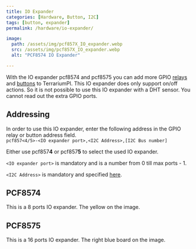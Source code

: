 ```yaml
---
title: IO Expander
categories: [Hardware, Button, I2C]
tags: [button, expander]
permalink: /hardware/io-expander/

image:
  path: /assets/img/pcf857X_IO_expander.webp
  src: /assets/img/pcf857X_IO_expander.webp
  alt: "PCF8574 IO Expander"

---
```


With the IO expander pcf8574 and pcf8575 you can add more GPIO [relays](/TerrariumPI/hardware/#relays) and [buttons](/TerrariumPI/hardware/#buttons) to TerrariumPI. This IO expander does only support on/off actions. So it is not possible to use this IO expander with a DHT sensor. You cannot read out the extra GPIO ports.

## Addressing

In order to use this IO expander, enter the following address in the GPIO relay or button address field.\
`pcf857<4/5>-<IO expander port>,<I2C Address>,[I2C Bus number]`

Either use pcf857**4** or pcf857**5** to select the used IO expander.

`<IO expander port>` is mandatory and is a number from 0 till max ports - 1.

`<I2C Address>` is mandatory and specified [here](/TerrariumPI/hardware/#i2c-bus).

## PCF8574

This is a 8 ports IO expander. The yellow on the image.

## PCF8575

This is a 16 ports IO expander. The right blue board on the image.
